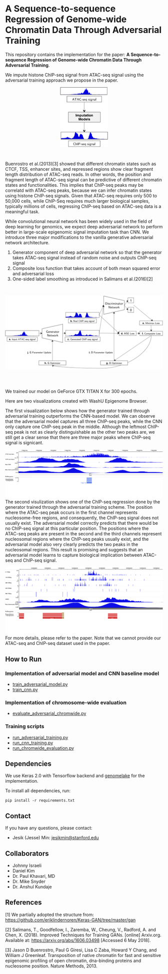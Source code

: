 #  A Sequence-to-sequence Regression of Genome-wide Chromatin Data Through Adversarial Training

This repository contains the implementation for the paper: **A Sequence-to-sequence Regression of Genome-wide Chromatin Data Through Adversarial Training**.

We impute histone ChIP-seq signal from ATAC-seq signal using the adversarial training approach we propose in the paper. 

<p align="center">
    <img src="imgs/overview.png" width="30%" align="middle">
</p><br/>

Buenrostro et al.(2013)[3] showed that different chromatin states such as CTCF, TSS, enhancer sites, and repressed regions show clear fragment length distribution of ATAC-seq reads. In other words, the position and fragment length of ATAC-seq signal can be predictive
of different chromatin states and functionalities. This implies that ChIP-seq peaks may be correlatd with ATAC-seq peaks, because we can infer chromatin states using histone ChIP-seq signals. Given that ATAC-seq requires only 500 to 50,000 cells, while ChIP-Seq requires much larger biological samples, typically millions of cells, regressing ChIP-seq based on ATAC-seq data is a meaningful task.

While convolutional neural network has been widely used in the field of deep learning for genomics, we expect deep adversarial network to perform better in large-scale epigenomic signal imputation task than CNN. We introduce three major modifications to the vanilla generative adversarial network architecture.

1. Generator component of deep adversarial network so that the generator takes ATAC-seq signal instead of random noise and outputs ChIP-seq signal
2. Composite loss function that takes account of both mean squared error and adversarial loss
3. One-sided label smoothing as introduced in Salimans et al.(2016)[2]


<br/>
<p align="center">
    <img src="imgs/adv_architecture.png" align="middle">
</p>
<br/><br/>




We trained our model on GeForce GTX TITAN X for 300 epochs.

Here are two visualizations created with WashU Epigenome Browser.

The first visualization below shows how the generator trained through adversarial training outperforms the CNN-based model. We can observe that the adversarial model captures all three ChIP-seq peaks, while the CNN only capture one ChIP-seq peak in the middle. Although the leftmost ChIP-seq peak is not as clearly distinguishable as the other two peaks are, we still get a clear sense that there are three major peaks where ChIP-seq signal is signicant.

![Example 1](imgs/best_results.png)
The second visulization shows one of the ChIP-seq regression done by the generator trained through the adversarial training scheme. The position where the ATAC-seq peak occurs in the first channel represents nucleosome-free regions, and consequently, the ChIP-seq signal does not usually exist. The adversarial model correctly predicts that there would be no ChIP-seq signal at this particular position. The positions where the ATAC-seq peaks are present in the second and the third channels represent nucleosomal regions where the ChIP-seq peaks usually exist, and the adversarial model also very clearly predicts the two peaks in the nucleosomal regions. This result is promising and suggests that an adversarial model learns to capture biological implication between ATAC-seq and ChIP-seq signal.

![Example 2](imgs/perchannel_best2.png)
For more details, please refer to the paper. Note that we cannot provide our ATAC-seq and ChIP-seq dataset used in the paper.

## How to Run

### Implementation of adversarial model and CNN baseline model
 - [train_adversarial_model.py](https://github.com/jessemin/AdversarialSeqToSeq/blob/master/train_adversarial_model.py "train_adversarial_model.py")
 - [train_cnn.py](https://github.com/jessemin/AdversarialSeqToSeq/blob/master/train_cnn.py "train_cnn.py")
 
### Implementation of chromosome-wide evaluation
 - [evaluate_adversarial_chromwide.py](https://github.com/jessemin/AdversarialSeqToSeq/blob/master/evaluate_adversarial_chromwide.py "evaluate_adversarial_chromwide.py")

### Training scripts
 - [run_adversarial_training.py](https://github.com/jessemin/AdversarialSeqToSeq/blob/master/scripts/run_adversarial_training.py "run_adversarial_training.py")
 - [run_cnn_training.py](https://github.com/jessemin/AdversarialSeqToSeq/blob/master/scripts/run_cnn_training.py "run_cnn_training.py")
 - [run_chromwide_evaluation.py](https://github.com/jessemin/AdversarialSeqToSeq/blob/master/scripts/run_chromwide_evaluation.py "run_chromwide_evaluation.py")

## Dependencies

We use Keras 2.0 with Tensorflow backend and [genomelake](https://pypi.org/project/genomelake/) for the implementation.

To install all dependencies, run:

    pip install -r requirements.txt

## Contact

If you have any questions, please contact:

 - Jesik (Jesse) Min: <jesikmin@stanford.edu>

## Collaborators

 - Johnny Israeli
 - Daniel Kim
 - Dr. Paul Khavari, MD
 - Dr. Mike Snyder
 - Dr. Anshul Kundaje

## References

[1] We partially adopted the structure from:
<https://github.com/eriklindernoren/Keras-GAN/tree/master/gan>

[2] Salimans, T., Goodfellow, I., Zaremba, W., Cheung, V., Radford, A. and Chen, X. (2018). Improved Techniques for Training GANs. [online] Arxiv.org. Available at: https://arxiv.org/abs/1606.03498 [Accessed 6 May 2018].

[3] Jason D Buenrostro, Paul G Giresi, Lisa C Zaba, Howard Y Chang, and William J Greenleaf. Transposition of native chromatin for fast and sensitive epigenomic profiling of open chromatin, dna-binding proteins and nucleosome position. Nature Methods, 2013.
